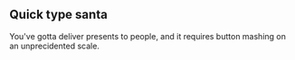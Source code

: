 ## Quick type santa
You've gotta deliver presents to people, and it requires button mashing on an unprecidented scale.
